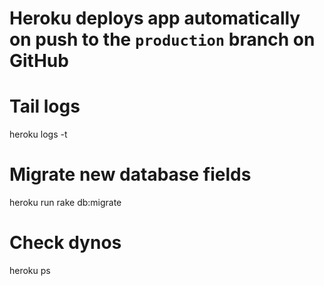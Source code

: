 # Heroku deploys app automatically on push to the `production` branch on GitHub

# Tail logs
heroku logs -t

# Migrate new database fields
heroku run rake db:migrate

# Check dynos
heroku ps
